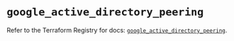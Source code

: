 # `google_active_directory_peering`

Refer to the Terraform Registry for docs: [`google_active_directory_peering`](https://registry.terraform.io/providers/hashicorp/google-beta/6.36.0/docs/resources/google_active_directory_peering).
